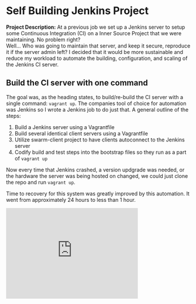 # Self Building Jenkins Project

**Project Description:** At a previous job we set up a Jenkins server to setup some Continuous Integration (CI) on a Inner Source Project that we were maintaining. No problem right?
<br>
Well... Who was going to maintain that server, and keep it secure, reproduce it if the server admin left? I decided that it would be more sustainable and reduce my workload to automate the building, configuration, and scaling of the Jenkins CI server.
<br>

## Build the CI server with one command

The goal was, as the heading states, to build/re-build the CI server with a single command: `vagrant up`. The companies tool of choice for automation was Jenkins so I wrote a Jenkins job to do just that. A general outline of the steps:
1. Build a Jenkins server using a Vagrantfile
1. Build several identical client servers using a Vagrantfile
1. Utilize swarm-client project to have clients autoconnect to the Jenkins server
1. Codify build and test steps into the bootstrap files so they run as a part of `vagrant up`

Now every time that Jenkins crashed, a version updgrade was needed, or the hardware the server was being hosted on changed, we could just clone the repo and run `vagrant up`.
<br>

Time to recovery for this system was greatly improved by this automation. It went from approximately 24 hours to less than 1 hour.

<div style="width:360px;max-width:100%;"><div style="height:0;padding-bottom:68.61%;position:relative;"><iframe width="360" height="247" style="position:absolute;top:0;left:0;width:100%;height:100%;" frameBorder="0" src="https://imgflip.com/embed/4pw49s"></iframe></div></div>
